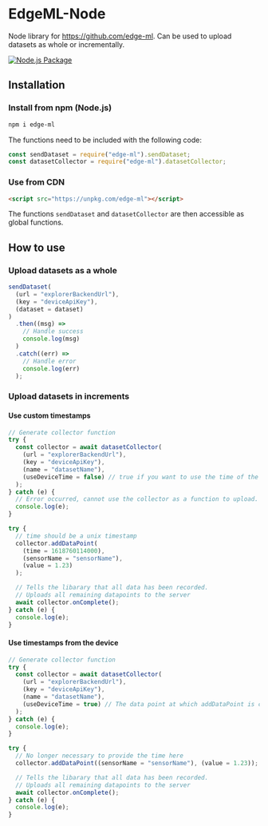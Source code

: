 # EdgeML-Node

Node library for <https://github.com/edge-ml>. Can be used to upload datasets as whole or incrementally.

[![Node.js Package](https://github.com/edge-ml/node/actions/workflows/npm-publish.yml/badge.svg)](https://github.com/edge-ml/node/actions/workflows/npm-publish.yml)

## Installation

### Install from npm (Node.js)

```bash
npm i edge-ml
```

The functions need to be included with the following code:

```js
const sendDataset = require("edge-ml").sendDataset;
const datasetCollector = require("edge-ml").datasetCollector;
```

### Use from CDN

```html
<script src="https://unpkg.com/edge-ml"></script>
```

The functions `sendDataset` and `datasetCollector` are then accessible as global functions.

## How to use

### Upload datasets as a whole

```js
sendDataset(
  (url = "explorerBackendUrl"),
  (key = "deviceApiKey"),
  (dataset = dataset)
)
  .then((msg) =>
    // Handle success
    console.log(msg)
  )
  .catch((err) =>
    // Handle error
    console.log(err)
  );
```

### Upload datasets in increments

#### Use custom timestamps

```js
// Generate collector function
try {
  const collector = await datasetCollector(
    (url = "explorerBackendUrl"),
    (key = "deviceApiKey"),
    (name = "datasetName"),
    (useDeviceTime = false) // true if you want to use the time of the device, false if you want to provide your own timestamps
  );
} catch (e) {
  // Error occurred, cannot use the collector as a function to upload.
  console.log(e);
}

try {
  // time should be a unix timestamp
  collector.addDataPoint(
    (time = 1618760114000),
    (sensorName = "sensorName"),
    (value = 1.23)
  );

  // Tells the libarary that all data has been recorded.
  // Uploads all remaining datapoints to the server
  await collector.onComplete();
} catch (e) {
  console.log(e);
}
```

#### Use timestamps from the device

```js
// Generate collector function
try {
  const collector = await datasetCollector(
    (url = "explorerBackendUrl"),
    (key = "deviceApiKey"),
    (name = "datasetName"),
    (useDeviceTime = true) // The data point at which addDataPoint is called will be used.
  );
} catch (e) {
  console.log(e);
}

try {
  // No longer necessary to provide the time here
  collector.addDataPoint((sensorName = "sensorName"), (value = 1.23));

  // Tells the libarary that all data has been recorded.
  // Uploads all remaining datapoints to the server
  await collector.onComplete();
} catch (e) {
  console.log(e);
}
```
